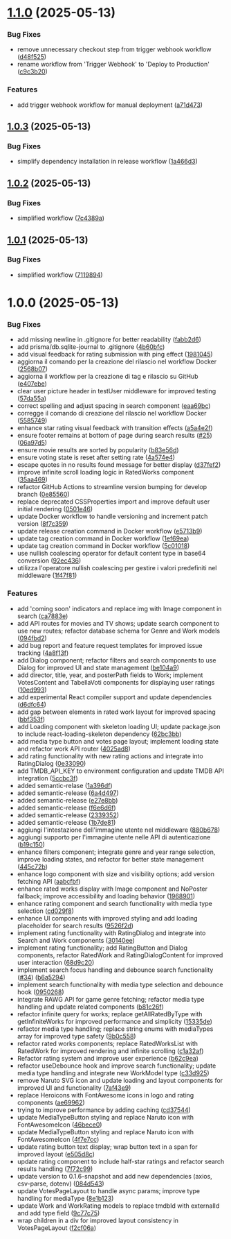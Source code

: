 # [1.1.0](https://github.com/gioelegentile/pausa/compare/v1.0.3...v1.1.0) (2025-05-13)


### Bug Fixes

* remove unnecessary checkout step from trigger webhook workflow ([d48f525](https://github.com/gioelegentile/pausa/commit/d48f525cc37487dd117e6cea34faf7cb289193cb))
* rename workflow from 'Trigger Webhook' to 'Deploy to Production' ([c9c3b20](https://github.com/gioelegentile/pausa/commit/c9c3b20adc32ad1c924bbbff552b129466490c84))


### Features

* add trigger webhook workflow for manual deployment ([a71d473](https://github.com/gioelegentile/pausa/commit/a71d473b70628bc3ff26bb69105d5172cf6952ae))

## [1.0.3](https://github.com/gioelegentile/pausa/compare/v1.0.2...v1.0.3) (2025-05-13)


### Bug Fixes

* simplify dependency installation in release workflow ([1a466d3](https://github.com/gioelegentile/pausa/commit/1a466d394eb1ca1dd56573eaf1e47bb567c2b6bb))

## [1.0.2](https://github.com/gioelegentile/pausa/compare/v1.0.1...v1.0.2) (2025-05-13)


### Bug Fixes

* simplified workflow ([7c4389a](https://github.com/gioelegentile/pausa/commit/7c4389ac1b2255ace0924e3556fb92af21b26009))

## [1.0.1](https://github.com/gioelegentile/pausa/compare/v1.0.0...v1.0.1) (2025-05-13)


### Bug Fixes

* simplified workflow ([7119894](https://github.com/gioelegentile/pausa/commit/711989457cb63fc9b75eda53925af189d2fd580c))

# 1.0.0 (2025-05-13)


### Bug Fixes

* add missing newline in .gitignore for better readability ([fabb2d6](https://github.com/gioelegentile/pausa/commit/fabb2d61cfe7c2f12f871b570cee08a2a7a3268d))
* add prisma/db.sqlite-journal to .gitignore ([4b60bfc](https://github.com/gioelegentile/pausa/commit/4b60bfc28674aeec5d34eaa6f2684957ed4e8ef2))
* add visual feedback for rating submission with ping effect ([1981045](https://github.com/gioelegentile/pausa/commit/1981045bfa2675dbac34ec956c2ef9dabda89564))
* aggiorna il comando per la creazione del rilascio nel workflow Docker ([2568b07](https://github.com/gioelegentile/pausa/commit/2568b07c559b437603cb9ced73be3c0caf167e9b))
* aggiorna il workflow per la creazione di tag e rilascio su GitHub ([e407ebe](https://github.com/gioelegentile/pausa/commit/e407ebed61b4e2eacd2212811b5e487d76c0128f))
* clear user picture header in testUser middleware for improved testing ([57da55a](https://github.com/gioelegentile/pausa/commit/57da55a151fd272d48899e169383225f41f7f7fe))
* correct spelling and adjust spacing in search component ([eaa69bc](https://github.com/gioelegentile/pausa/commit/eaa69bcd012ed62ab98503600e74da288991221d))
* corregge il comando di creazione del rilascio nel workflow Docker ([5585749](https://github.com/gioelegentile/pausa/commit/558574930ec1cbd1ab27b6cc0ca45a3377826643))
* enhance star rating visual feedback with transition effects ([a5a4e2f](https://github.com/gioelegentile/pausa/commit/a5a4e2ffd2ac963667018df2460d564530ef0fb9))
* ensure footer remains at bottom of page during search results ([#25](https://github.com/gioelegentile/pausa/issues/25)) ([06a97d5](https://github.com/gioelegentile/pausa/commit/06a97d54bbd20ad0eef9bded39a86406ffb03886))
* ensure movie results are sorted by popularity ([b83e56d](https://github.com/gioelegentile/pausa/commit/b83e56d2767fd2781c6cf52bb86a4cf4fb4f63dd))
* ensure voting state is reset after setting rate ([4a574e4](https://github.com/gioelegentile/pausa/commit/4a574e43346f8acc326172a4e285c4c0239e99fa))
* escape quotes in no results found message for better display ([d37fef2](https://github.com/gioelegentile/pausa/commit/d37fef241c641840e247493a75ca925ecc36bc28))
* improve infinite scroll loading logic in RatedWorks component ([35aa469](https://github.com/gioelegentile/pausa/commit/35aa469a0c6393c56101da79b768864c5c3fc404))
* refactor GitHub Actions to streamline version bumping for develop branch ([0e85560](https://github.com/gioelegentile/pausa/commit/0e855601b2eb84139554f71a33a9c573d7a92281))
* replace deprecated CSSProperties import and improve default user initial rendering ([0501e46](https://github.com/gioelegentile/pausa/commit/0501e461962204ba1dd2d988841fed53f4a68761))
* update Docker workflow to handle versioning and increment patch version ([8f7c359](https://github.com/gioelegentile/pausa/commit/8f7c359cb67d63f7eb7215362e6788b0c7e052c3))
* update release creation command in Docker workflow ([e5713b9](https://github.com/gioelegentile/pausa/commit/e5713b9b624466a90a1edd03f63ed496e648b0d0))
* update tag creation command in Docker workflow ([1ef69ea](https://github.com/gioelegentile/pausa/commit/1ef69ea3b496abc90c3890050fa8c55e8144afa7))
* update tag creation command in Docker workflow ([5c01018](https://github.com/gioelegentile/pausa/commit/5c01018d128c9d05574df4e0c29d30fa5fc5029b))
* use nullish coalescing operator for default content type in base64 conversion ([92ec436](https://github.com/gioelegentile/pausa/commit/92ec4368749e636ecb9a60fd11c3f134da4869ef))
* utilizza l'operatore nullish coalescing per gestire i valori predefiniti nel middleware ([1f47f81](https://github.com/gioelegentile/pausa/commit/1f47f817d089cff40bbbedf41623f42b7f026460))


### Features

* add 'coming soon' indicators and replace img with Image component in search ([ca7883e](https://github.com/gioelegentile/pausa/commit/ca7883ee5ff5acb073fcbadb2a088e79cc63ebe8))
* add API routes for movies and TV shows; update search component to use new routes; refactor database schema for Genre and Work models ([094fbd2](https://github.com/gioelegentile/pausa/commit/094fbd2eeba56afd770119970a980e0725fb7aad))
* add bug report and feature request templates for improved issue tracking ([4a8f13f](https://github.com/gioelegentile/pausa/commit/4a8f13f67b46de5e4054e7b20bc8daa825861dd5))
* add Dialog component; refactor filters and search components to use Dialog for improved UI and state management ([be104a9](https://github.com/gioelegentile/pausa/commit/be104a9916cfbce932b68a6adcdc18329a717ddc))
* add director, title, year, and posterPath fields to Work; implement VotesContent and TabellaVoti components for displaying user ratings ([10ed993](https://github.com/gioelegentile/pausa/commit/10ed993d9c02ccdd3454da105cbea2e1871bf38d))
* add experimental React compiler support and update dependencies ([d6dfc64](https://github.com/gioelegentile/pausa/commit/d6dfc6445674168ef7ce945403a4a0b0db957f36))
* add gap between elements in rated work layout for improved spacing ([bbf353f](https://github.com/gioelegentile/pausa/commit/bbf353fc6a0898c0de3d76bf6b531d0f9d8d1f39))
* add Loading component with skeleton loading UI; update package.json to include react-loading-skeleton dependency ([62bc3bb](https://github.com/gioelegentile/pausa/commit/62bc3bbcc1c3ed169dd9f026c62210d30d5da257))
* add media type button and votes page layout; implement loading state and refactor work API router ([4025ad8](https://github.com/gioelegentile/pausa/commit/4025ad89252e0c29b9ba353f3ed8a08ade8f4048))
* add rating functionality with new rating actions and integrate into RatingDialog ([0e33090](https://github.com/gioelegentile/pausa/commit/0e33090b5166138adcd27fa9067189adbe12840b))
* add TMDB_API_KEY to environment configuration and update TMDB API integration ([5ccbc3f](https://github.com/gioelegentile/pausa/commit/5ccbc3ff7711b16adb445f8f21237bc067a347d5))
* added semantic-relase ([1a396df](https://github.com/gioelegentile/pausa/commit/1a396df30143bf93999475062d0744073ed8c0a8))
* added semantic-release ([6a4d497](https://github.com/gioelegentile/pausa/commit/6a4d497814223f291b923caae4cbd3fd303a31b5))
* added semantic-release ([e27e8bb](https://github.com/gioelegentile/pausa/commit/e27e8bb56e79ca7f75c3dbc1f3bb152894a0a331))
* added semantic-release ([f6e6d6f](https://github.com/gioelegentile/pausa/commit/f6e6d6f9b8bff727667b445b1a4754627f26c237))
* added semantic-release ([2339352](https://github.com/gioelegentile/pausa/commit/23393522ffba126db0fdf40f1516ff62e8a4d1ce))
* added semantic-release ([1b7de81](https://github.com/gioelegentile/pausa/commit/1b7de810489a1eae358ca77426c8dad02ba35653))
* aggiungi l'intestazione dell'immagine utente nel middleware ([880b678](https://github.com/gioelegentile/pausa/commit/880b678ff06b66ddb3fb9d39847291d7242d3eac))
* aggiungi supporto per l'immagine utente nelle API di autenticazione ([b19c150](https://github.com/gioelegentile/pausa/commit/b19c15028672f197a73d104083bc856239da747c))
* enhance filters component; integrate genre and year range selection, improve loading states, and refactor for better state management ([445c72b](https://github.com/gioelegentile/pausa/commit/445c72b7ac18232d2eafa7178cc3c8ffb895a18c))
* enhance logo component with size and visibility options; add version fetching API ([aabcfbf](https://github.com/gioelegentile/pausa/commit/aabcfbf1191b33b0af19ad30bb37beb27bc62b86))
* enhance rated works display with Image component and NoPoster fallback; improve accessibility and loading behavior ([1968901](https://github.com/gioelegentile/pausa/commit/1968901c7fcbd0da8084cf23e08e59e57922d5bd))
* enhance rating component and search functionality with media type selection ([cd029f8](https://github.com/gioelegentile/pausa/commit/cd029f84f4682ec4b4693486e41c92ffa19e213c))
* enhance UI components with improved styling and add loading placeholder for search results ([9526f2d](https://github.com/gioelegentile/pausa/commit/9526f2d85d9704f84728edaa3f11c1244dfc6d6b))
* implement rating functionality with RatingDialog and integrate into Search and Work components ([30140ee](https://github.com/gioelegentile/pausa/commit/30140ee754182917e639b7a5b3897be69a5f7aea))
* implement rating functionality; add RatingButton and Dialog components, refactor RatedWork and RatingDialogContent for improved user interaction ([68d9c20](https://github.com/gioelegentile/pausa/commit/68d9c20e86fedf6b18d4ecf2f435eaa95b1585ac))
* implement search focus handling and debounce search functionality ([#34](https://github.com/gioelegentile/pausa/issues/34)) ([b6a5294](https://github.com/gioelegentile/pausa/commit/b6a529435cbaa122563f527d92a4ca7ef9dca918))
* implement search functionality with media type selection and debounce hook ([0950268](https://github.com/gioelegentile/pausa/commit/0950268ce97dfee11beee19213a40d573fcd41fd))
* integrate RAWG API for game genre fetching; refactor media type handling and update related components ([b81c26f](https://github.com/gioelegentile/pausa/commit/b81c26fbb734010db8b4fd23f8a7a655927493f5))
* refactor infinite query for works; replace getAllRatedByType with getInfiniteWorks for improved performance and simplicity ([15335de](https://github.com/gioelegentile/pausa/commit/15335de9832445e68a5fe020f1e22dc9ab87ef32))
* refactor media type handling; replace string enums with mediaTypes array for improved type safety ([9b0c558](https://github.com/gioelegentile/pausa/commit/9b0c55858c6ec27d40f7f956c8e031b00e86b1ab))
* refactor rated works components; replace RatedWorksList with RatedWork for improved rendering and infinite scrolling ([c1a32af](https://github.com/gioelegentile/pausa/commit/c1a32af783f06bd8e0cfbec0295ff732ba09c5c2))
* Refactor rating system and improve user experience ([b62c9ea](https://github.com/gioelegentile/pausa/commit/b62c9eac4d604709b3e169f3419caf238fd9ce23))
* refactor useDebounce hook and improve search functionality; update media type handling and integrate new WorkModel type ([c33d925](https://github.com/gioelegentile/pausa/commit/c33d925fca08fee4ac64e0a5a176c255417c9a2d))
* remove Naruto SVG icon and update loading and layout components for improved UI and functionality ([7af43e9](https://github.com/gioelegentile/pausa/commit/7af43e99573186607b47ea3f46e44ed68c5556ee))
* replace Heroicons with FontAwesome icons in logo and rating components ([ae69962](https://github.com/gioelegentile/pausa/commit/ae699620257c3e086ab3a3d2e189fc8a4d006167))
* trying to improve performance by adding caching ([cd37544](https://github.com/gioelegentile/pausa/commit/cd3754466ac39603bd18209920db461f955686e1))
* update MediaTypeButton styling and replace Naruto icon with FontAwesomeIcon ([46bece0](https://github.com/gioelegentile/pausa/commit/46bece04da46ae028f10753782205f27134e3884))
* update MediaTypeButton styling and replace Naruto icon with FontAwesomeIcon ([4f7e7cc](https://github.com/gioelegentile/pausa/commit/4f7e7cc46d3c4919d1463061ee505b26b159be6e))
* update rating button text display; wrap button text in a span for improved layout ([e505d8c](https://github.com/gioelegentile/pausa/commit/e505d8c1a397d5ff40cb24a80e3b55390b1ba188))
* update rating component to include half-star ratings and refactor search results handling ([7f72c99](https://github.com/gioelegentile/pausa/commit/7f72c99ef1baad840e4fb92e53b7291e661cefd4))
* update version to 0.1.6-snapshot and add new dependencies (axios, csv-parse, dotenv) ([084d543](https://github.com/gioelegentile/pausa/commit/084d543e0921372e045435a887904bc9a72b5685))
* update VotesPageLayout to handle async params; improve type handling for mediaType ([8e1b123](https://github.com/gioelegentile/pausa/commit/8e1b12326d791b3f13692e08d47ed06f9a2559c9))
* update Work and WorkRating models to replace tmdbId with externalId and add type field ([9c77c75](https://github.com/gioelegentile/pausa/commit/9c77c7518a60c9523535ba7e3a2d348cb0500b95))
* wrap children in a div for improved layout consistency in VotesPageLayout ([f2cf06a](https://github.com/gioelegentile/pausa/commit/f2cf06ad51d34cb9d820ad0c237a2da3a636b5a8))
